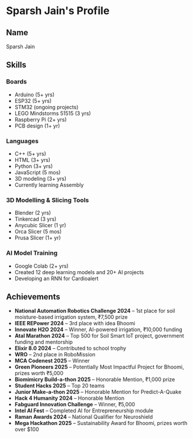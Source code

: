 # Sparsh Jain's Profile

## Name
Sparsh Jain

## Skills

### Boards
- Arduino (5+ yrs)
- ESP32 (5+ yrs)
- STM32 (ongoing projects)
- LEGO Mindstorms 51515 (3 yrs)
- Raspberry Pi (2+ yrs)
- PCB design (1+ yr)

### Languages
- C++ (5+ yrs)
- HTML (3+ yrs)
- Python (3+ yrs)
- JavaScript (5 mos)
- 3D modeling (3+ yrs)
- Currently learning Assembly

### 3D Modelling & Slicing Tools
- Blender (2 yrs)
- Tinkercad (3 yrs)
- Anycubic Slicer (1 yr)
- Orca Slicer (5 mos)
- Prusa Slicer (1+ yr)

### AI Model Training
- Google Colab (2+ yrs)
- Created 12 deep learning models and 20+ AI projects
- Developing an RNN for Cardioalert

## Achievements
- **National Automation Robotics Challenge 2024** – 1st place for soil moisture-based irrigation system, ₹7,500 prize
- **IEEE REPower 2024** – 3rd place with idea Bhoomi
- **Innovate H2O 2024** – Winner, AI-powered irrigation, ₹10,000 funding
- **Atal Marathon 2024** – Top 500 for Soil Smart IoT project, government funding and mentorship
- **Elixir 8.0 2024** – Contributed to school trophy
- **WRO** – 2nd place in RoboMission
- **MCA Codenest 2025** – Winner
- **Green Pioneers 2025** – Potentially Most Impactful Project for Bhoomi, prizes worth ₹5,000
- **Biomimicry Build-a-thon 2025** – Honorable Mention, ₹1,000 prize
- **Student Hacks 2025** – Top 20 teams
- **Junior Make-a-thon 2025** – Honorable Mention for Predict-A-Quake
- **Hack 4 Humanity 2024** – Honorable Mention
- **Fabguard Innovation Challenge** – Winner, ₹5,000
- **Intel AI Fest** – Completed AI for Entrepreneurship module
- **Raman Awards 2024** – National Qualifier for Neuroshield
- **Mega Hackathon 2025** – Sustainability Award for Bhoomi, prizes worth over $100
